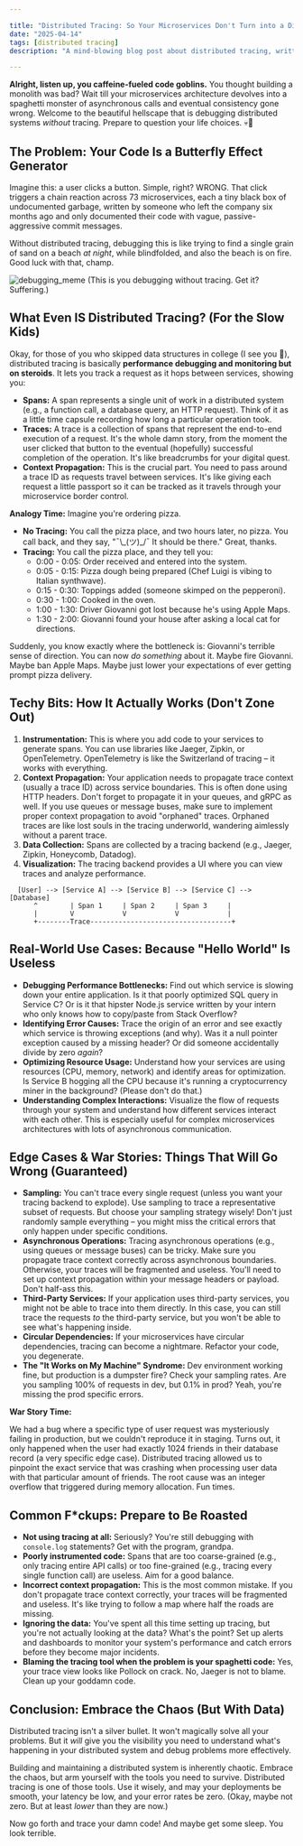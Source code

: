 ```yaml
---

title: "Distributed Tracing: So Your Microservices Don't Turn into a Distributed Clusterf*ck"
date: "2025-04-14"
tags: [distributed tracing]
description: "A mind-blowing blog post about distributed tracing, written for chaotic Gen Z engineers. Prepare for existential dread and useful debugging techniques."

---
```


**Alright, listen up, you caffeine-fueled code goblins.** You thought building a monolith was bad? Wait till your microservices architecture devolves into a spaghetti monster of asynchronous calls and eventual consistency gone wrong. Welcome to the beautiful hellscape that is debugging distributed systems *without* tracing. Prepare to question your life choices. 💀🙏

## The Problem: Your Code Is a Butterfly Effect Generator

Imagine this: a user clicks a button. Simple, right? WRONG. That click triggers a chain reaction across 73 microservices, each a tiny black box of undocumented garbage, written by someone who left the company six months ago and only documented their code with vague, passive-aggressive commit messages.

Without distributed tracing, debugging this is like trying to find a single grain of sand on a beach *at night*, while blindfolded, and also the beach is on fire. Good luck with that, champ.

![debugging_meme](https://i.kym-cdn.com/photos/images/newsfeed/001/848/688/10c.jpg)
(This is you debugging without tracing. Get it? Suffering.)

## What Even IS Distributed Tracing? (For the Slow Kids)

Okay, for those of you who skipped data structures in college (I see you 👀), distributed tracing is basically **performance debugging and monitoring but on steroids**. It lets you track a request as it hops between services, showing you:

*   **Spans:** A span represents a single unit of work in a distributed system (e.g., a function call, a database query, an HTTP request). Think of it as a little time capsule recording how long a particular operation took.
*   **Traces:** A trace is a collection of spans that represent the end-to-end execution of a request. It's the whole damn story, from the moment the user clicked that button to the eventual (hopefully) successful completion of the operation. It's like breadcrumbs for your digital quest.
*   **Context Propagation:** This is the crucial part. You need to pass around a trace ID as requests travel between services. It's like giving each request a little passport so it can be tracked as it travels through your microservice border control.

**Analogy Time:** Imagine you're ordering pizza.

*   **No Tracing:** You call the pizza place, and two hours later, no pizza. You call back, and they say, "¯\\\_(ツ)\_/¯ It should be there." Great, thanks.
*   **Tracing:** You call the pizza place, and they tell you:
    *   0:00 - 0:05: Order received and entered into the system.
    *   0:05 - 0:15: Pizza dough being prepared (Chef Luigi is vibing to Italian synthwave).
    *   0:15 - 0:30: Toppings added (someone skimped on the pepperoni).
    *   0:30 - 1:00: Cooked in the oven.
    *   1:00 - 1:30: Driver Giovanni got lost because he's using Apple Maps.
    *   1:30 - 2:00: Giovanni found your house after asking a local cat for directions.

Suddenly, you know exactly where the bottleneck is: Giovanni's terrible sense of direction. You can now *do something* about it. Maybe fire Giovanni. Maybe ban Apple Maps. Maybe just lower your expectations of ever getting prompt pizza delivery.

## Techy Bits: How It Actually Works (Don't Zone Out)

1.  **Instrumentation:** This is where you add code to your services to generate spans. You can use libraries like Jaeger, Zipkin, or OpenTelemetry.  OpenTelemetry is like the Switzerland of tracing – it works with everything.
2.  **Context Propagation:**  Your application needs to propagate trace context (usually a trace ID) across service boundaries. This is often done using HTTP headers. Don't forget to propagate it in your queues, and gRPC as well. If you use queues or message buses, make sure to implement proper context propagation to avoid "orphaned" traces. Orphaned traces are like lost souls in the tracing underworld, wandering aimlessly without a parent trace.
3.  **Data Collection:** Spans are collected by a tracing backend (e.g., Jaeger, Zipkin, Honeycomb, Datadog).
4.  **Visualization:** The tracing backend provides a UI where you can view traces and analyze performance.

```ascii
  [User] --> [Service A] --> [Service B] --> [Service C] --> [Database]
      ^        | Span 1     | Span 2     | Span 3     |
      |        V            V            V            |
      +--------Trace-----------------------------------+
```

## Real-World Use Cases: Because "Hello World" Is Useless

*   **Debugging Performance Bottlenecks:**  Find out which service is slowing down your entire application. Is it that poorly optimized SQL query in Service C? Or is it that hipster Node.js service written by your intern who only knows how to copy/paste from Stack Overflow?
*   **Identifying Error Causes:** Trace the origin of an error and see exactly which service is throwing exceptions (and why). Was it a null pointer exception caused by a missing header? Or did someone accidentally divide by zero *again*?
*   **Optimizing Resource Usage:**  Understand how your services are using resources (CPU, memory, network) and identify areas for optimization.  Is Service B hogging all the CPU because it's running a cryptocurrency miner in the background? (Please don't do that.)
*   **Understanding Complex Interactions:** Visualize the flow of requests through your system and understand how different services interact with each other. This is especially useful for complex microservices architectures with lots of asynchronous communication.

## Edge Cases & War Stories: Things That Will Go Wrong (Guaranteed)

*   **Sampling:**  You can't trace every single request (unless you want your tracing backend to explode). Use sampling to trace a representative subset of requests.  But choose your sampling strategy wisely! Don't just randomly sample everything – you might miss the critical errors that only happen under specific conditions.
*   **Asynchronous Operations:** Tracing asynchronous operations (e.g., using queues or message buses) can be tricky. Make sure you propagate trace context correctly across asynchronous boundaries. Otherwise, your traces will be fragmented and useless. You'll need to set up context propagation within your message headers or payload. Don't half-ass this.
*   **Third-Party Services:**  If your application uses third-party services, you might not be able to trace into them directly. In this case, you can still trace the requests *to* the third-party service, but you won't be able to see what's happening inside.
*   **Circular Dependencies:**  If your microservices have circular dependencies, tracing can become a nightmare. Refactor your code, you degenerate.
*   **The "It Works on My Machine" Syndrome:** Dev environment working fine, but production is a dumpster fire? Check your sampling rates. Are you sampling 100% of requests in dev, but 0.1% in prod? Yeah, you're missing the prod specific errors.

**War Story Time:**

We had a bug where a specific type of user request was mysteriously failing in production, but we couldn't reproduce it in staging. Turns out, it only happened when the user had exactly 1024 friends in their database record (a very specific edge case). Distributed tracing allowed us to pinpoint the exact service that was crashing when processing user data with that particular amount of friends. The root cause was an integer overflow that triggered during memory allocation. Fun times.

## Common F\*ckups: Prepare to Be Roasted

*   **Not using tracing at all:** Seriously? You're still debugging with `console.log` statements? Get with the program, grandpa.
*   **Poorly instrumented code:**  Spans that are too coarse-grained (e.g., only tracing entire API calls) or too fine-grained (e.g., tracing every single function call) are useless. Aim for a good balance.
*   **Incorrect context propagation:** This is the most common mistake. If you don't propagate trace context correctly, your traces will be fragmented and useless. It's like trying to follow a map where half the roads are missing.
*   **Ignoring the data:** You've spent all this time setting up tracing, but you're not actually looking at the data? What's the point? Set up alerts and dashboards to monitor your system's performance and catch errors before they become major incidents.
*   **Blaming the tracing tool when the problem is your spaghetti code:** Yes, your trace view looks like Pollock on crack. No, Jaeger is not to blame. Clean up your goddamn code.

## Conclusion: Embrace the Chaos (But With Data)

Distributed tracing isn't a silver bullet. It won't magically solve all your problems. But it *will* give you the visibility you need to understand what's happening in your distributed system and debug problems more effectively.

Building and maintaining a distributed system is inherently chaotic. Embrace the chaos, but arm yourself with the tools you need to survive. Distributed tracing is one of those tools. Use it wisely, and may your deployments be smooth, your latency be low, and your error rates be zero. (Okay, maybe not zero. But at least *lower* than they are now.)

Now go forth and trace your damn code! And maybe get some sleep. You look terrible.
